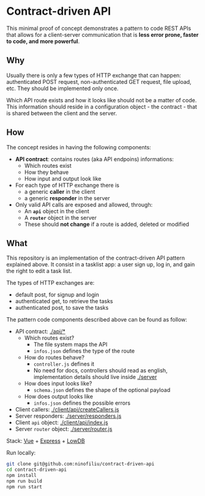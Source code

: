 # Contract-driven API

This minimal proof of concept demonstrates a pattern to code REST APIs that allows for a client-server communication that is **less error prone, faster to code, and more powerful**.

## Why

Usually there is only a few types of HTTP exchange that can happen: authenticated POST request, non-authenticated GET request, file upload, etc. They should be implemented only once.

Which API route exists and how it looks like should not be a matter of code. This information should reside in a configuration object - the contract - that is shared between the client and the server.

## How

The concept resides in having the following components:

- **API contract**: contains routes (aka API endpoins) informations:
  - Which routes exist
  - How they behave
  - How input and output look like
- For each type of HTTP exchange there is
  - a generic **caller** in the client
  - a generic **responder** in the server
- Only valid API calls are exposed and allowed, through:
  - An **`api`** object in the client
  - A **`router`** object in the server
  - These should **not change** if a route is added, deleted or modified

## What

This repository is an implementation of the contract-driven API pattern explained above. It consist in a tasklist app: a user sign up, log in, and gain the right to edit a task list.

The types of HTTP exchanges are:

- default post, for signup and login
- authenticated get, to retrieve the tasks
- authenticated post, to save the tasks

The pattern code components described above can be found as follow:

- API contract: [./api/*](./api)
  - Which routes exist?
    - The file system maps the API
    - `infos.json` defines the type of the route
  - How do routes behave?
    - `controller.js` defines it
    - No need for docs, controllers should read as english, implementation details should live inside [./server](./server)
  - How does input looks like?
    - `schema.json` defines the shape of the optional payload
  - How does output looks like
    - `infos.json` defines the possible errors
- Client callers: [./client/api/createCallers.js](./client/api/createCallers.js)
- Server responders: [./server/responders.js](./server/responders.js)
- Client `api` object: [./client/api/index.js](./client/api/index.js)
- Server `router` object: [./server/router.js](./server/router.js)

Stack: [Vue](https://vuejs.org/) + [Express](https://expressjs.com/) + [LowDB](https://github.com/typicode/lowdb)

Run locally:

```sh
git clone git@github.com:ninofiliu/contract-driven-api
cd contract-driven-api
npm install
npm run build
npm run start
```
